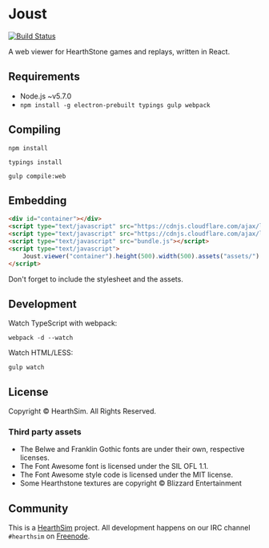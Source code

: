 # Joust
[![Build Status](https://travis-ci.org/HearthSim/joust.svg?branch=master)](https://travis-ci.org/HearthSim/joust)

A web viewer for HearthStone games and replays, written in React.


## Requirements

- Node.js ~v5.7.0
- `npm install -g electron-prebuilt typings gulp webpack`


## Compiling

```
npm install
```

```
typings install
```

```
gulp compile:web
```


## Embedding

```html
<div id="container"></div>
<script type="text/javascript" src="https://cdnjs.cloudflare.com/ajax/libs/react/0.14.7/react.min.js"></script>
<script type="text/javascript" src="https://cdnjs.cloudflare.com/ajax/libs/react/0.14.7/react-dom.min.js"></script>
<script type="text/javascript" src="bundle.js"></script>
<script type="text/javascript">
	Joust.viewer("container").height(500).width(500).assets("assets/").fromUrl("//example.org/brawl.hsreplay");
</script>
```

Don't forget to include the stylesheet and the assets.


## Development

Watch TypeScript with webpack:

```
webpack -d --watch
```

Watch HTML/LESS:

```
gulp watch
```


## License

Copyright © HearthSim. All Rights Reserved.

### Third party assets

- The Belwe and Franklin Gothic fonts are under their own, respective licenses.
- The Font Awesome font is licensed under the SIL OFL 1.1.
- The Font Awesome style code is licensed under the MIT license.
- Some Hearthstone textures are copyright © Blizzard Entertainment


## Community

This is a [HearthSim](https://hearthsim.info) project. All development
happens on our IRC channel `#hearthsim` on [Freenode](https://freenode.net).
